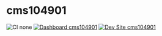# cms104901

![CI none](https://img.shields.io/badge/ci-none-orange.svg)
[![Dashboard cms104901](https://img.shields.io/badge/dashboard-cms104901-yellow.svg)](https://dashboard.pantheon.io/sites/c2583e4b-9e2b-4439-b4ea-bad0f3b05672#dev/code)
[![Dev Site cms104901](https://img.shields.io/badge/site-cms104901-blue.svg)](http://dev-cms104901.pantheonsite.io/)